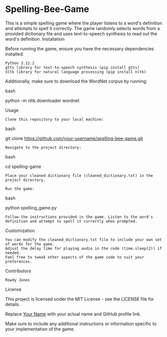 # Spelling-Bee-Game

This is a simple spelling game where the player listens to a word's definition and attempts to spell it correctly. The game randomly selects words from a provided dictionary file and uses text-to-speech synthesis to read out the word's definition.
Installation

Before running the game, ensure you have the necessary dependencies installed:

    Python 3.12.2
    gtts library for text-to-speech synthesis (pip install gtts)
    nltk library for natural language processing (pip install nltk)

Additionally, make sure to download the WordNet corpus by running:

bash

python -m nltk.downloader wordnet

Usage

    Clone this repository to your local machine:

bash

git clone https://github.com/your-username/spelling-bee-game.git

    Navigate to the project directory:

bash

cd spelling-game

    Place your cleaned dictionary file (cleaned_dictionary.txt) in the project directory.

    Run the game:

bash

python spelling_game.py

    Follow the instructions provided in the game. Listen to the word's definition and attempt to spell it correctly when prompted.

Customization

    You can modify the cleaned_dictionary.txt file to include your own set of words for the game.
    Adjust the delay time for playing audio in the code (time.sleep(2)) if needed.
    Feel free to tweak other aspects of the game code to suit your preferences.

Contributors

    Rowdy Jones

License

This project is licensed under the MIT License - see the LICENSE file for details.

Replace [Your Name](https://github.com/your-username) with your actual name and GitHub profile link.

Make sure to include any additional instructions or information specific to your implementation of the game.

